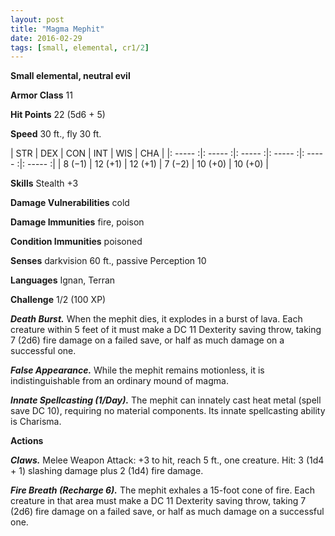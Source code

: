 ```yaml
---
layout: post
title: "Magma Mephit"
date: 2016-02-29
tags: [small, elemental, cr1/2]
---
```


**Small elemental, neutral evil**

**Armor Class** 11

**Hit Points** 22 (5d6 + 5)

**Speed** 30 ft., fly 30 ft.

|   STR   |   DEX   |   CON   |   INT   |   WIS   |   CHA   |
|: ----- :|: ----- :|: ----- :|: ----- :|: ----- :|: ----- :|
| 8 (−1) | 12 (+1) | 12 (+1) | 7 (−2) | 10 (+0) | 10 (+0) |

**Skills** Stealth +3 

**Damage Vulnerabilities** cold 

**Damage Immunities** fire, poison 

**Condition Immunities** poisoned 

**Senses** darkvision 60 ft., passive Perception 10 

**Languages** Ignan, Terran 

**Challenge** 1/2 (100 XP)

***Death Burst.*** When the mephit dies, it explodes in a burst of lava. Each creature within 5 feet of it must make a DC 11 Dexterity saving throw, taking 7 (2d6) fire damage on a failed save, or half as much damage on a successful one. 

***False Appearance.*** While the mephit remains motionless, it is indistinguishable from an ordinary mound of magma. 

***Innate Spellcasting (1/Day).*** The mephit can innately cast heat metal (spell save DC 10), requiring no material components. Its innate spellcasting ability is Charisma. 

**Actions**

***Claws.*** Melee Weapon Attack: +3 to hit, reach 5 ft., one creature. Hit: 3 (1d4 + 1) slashing damage plus 2 (1d4) fire damage. 

***Fire Breath (Recharge 6).*** The mephit exhales a 15-foot cone of fire. Each creature in that area must make a DC 11 Dexterity saving throw, taking 7 (2d6) fire damage on a failed save, or half as much damage on a successful one.